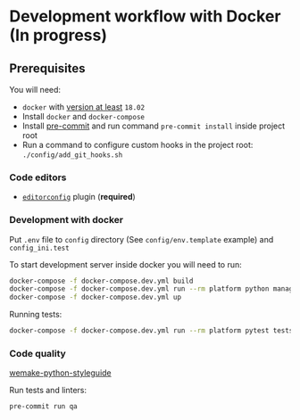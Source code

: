 # Development workflow with Docker (In progress)


## Prerequisites

You will need:

- `docker` with [version at least](https://docs.docker.com/compose/compose-file/#compose-and-docker-compatibility-matrix) `18.02`
- Install `docker` and `docker-compose`
- Install [pre-commit](https://pre-commit.com/#install) and  run command `pre-commit install` inside project root
- Run a command to configure custom hooks in the project root: `./config/add_git_hooks.sh`


### Code editors
- [`editorconfig`](http://editorconfig.org/) plugin (**required**)


### Development with docker
Put `.env` file to `config` directory (See `config/env.template` example) and `config_ini.test`

To start development server inside docker you will need to run:

```sh
docker-compose -f docker-compose.dev.yml build
docker-compose -f docker-compose.dev.yml run --rm platform python manage.py migrate --noinput
docker-compose -f docker-compose.dev.yml up
```

Running tests:
```sh
docker-compose -f docker-compose.dev.yml run --rm platform pytest tests
```

### Code quality
[wemake-python-styleguide](https://wemake-python-styleguide.readthedocs.io/en/latest/)

Run tests and linters:

```sh
pre-commit run qa
```

